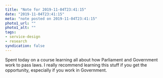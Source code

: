 ```yaml
---
title: "Note for 2019-11-04T23:41:15"
date: "2019-11-04T23:41:15"
meta: "note posted on 2019-11-04T23:41:15"
photo1_url: ""
photo1_alt: ""
tags:
- service-design
- research
syndication: false
---
```

Spent today on a course learning all about how Parliament and Government work to pass laws. I really recommend learning this stuff if you get the opportunity, especially if you work in Government.
